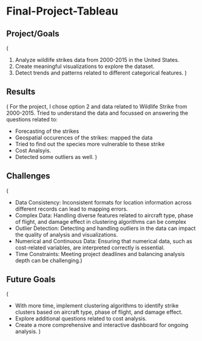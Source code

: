 # Final-Project-Tableau

## Project/Goals
(
1. Analyze wildlife strikes data from 2000-2015 in the United States.
2. Create meaningful visualizations to explore the dataset.
3. Detect trends and patterns related to different categorical features.
) 


## Results
( 
For the project, I chose option 2 and data related to Wildlife Strike from 2000-2015. Tried to understand the data and focussed on answering the questions related to: 
- Forecasting of the strikes 
- Geospatial occurences of the strikes: mapped the data
- Tried to find out the species more vulnerable to these strike
- Cost Analsyis.  
- Detected some outliers as well.
)

## Challenges 
(
- Data Consistency: Inconsistent formats for location information across different records can lead to mapping errors.
- Complex Data: Handling diverse features related to aircraft type, phase of flight, and damage effect in clustering algorithms can be complex
- Outlier Detection: Detecting and handling outliers in the data can impact the quality of analysis and visualizations.
- Numerical and Continuous Data: Ensuring that numerical data, such as cost-related variables, are interpreted correctly is essential.
- Time Constraints: Meeting project deadlines and balancing analysis depth can be challenging.)

## Future Goals
(
- With more time, implement clustering algorithms to identify strike clusters based on aircraft type, phase of flight, and damage effect.
- Explore additional questions related to cost analysis.
- Create a more comprehensive and interactive dashboard for ongoing analysis.
)
